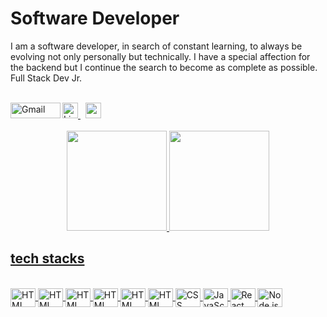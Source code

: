 # Software Developer

I am a software developer, in search of constant learning, to always be evolving not only personally but technically.
I have a special affection for the backend but I continue the search to become as complete as possible. Full Stack Dev Jr.

<br/>
<a href="https://www.linkedin.com/in/mario-camelo/" target="_blank">
  <img src="https://img.shields.io/badge/--0077B5?style=flat&logo=linkedin&logoColor=white" alt="LinkedIn" height="25">
</a>
&nbsp;

<a target="_blank" href="mailto:mariojcg@hotmail.com">
  <img align="left" alt="Gmail" width="80px" height="25" src="https://camo.githubusercontent.com/79292d3736cce0c7d743a9edc0bafd75da633cdc8b58797329fc9c3f56f9887b/68747470733a2f2f696d672e736869656c64732e696f2f62616467652f476d61696c2d4431343833363f7374796c653d666c6174266c6f676f3d676d61696c266c6f676f436f6c6f723d7768697465" />
</a>
<a href="https://discordapp.com/users/MCamelo#6133" target="_blank">
  <img src="https://img.shields.io/badge/Discord-05122A?style=flat&logo=discord" height="25">
</a>
</br>
</br>

<div align="center">
  <a href="https://github.com/mariuo">
  <img height="160em" src="https://github-readme-stats.vercel.app/api?username=mariuo&show_icons=true&theme=dracula&include_all_commits=true&count_private=true"/>
  <img height="160em" src="https://github-readme-stats.vercel.app/api/top-langs/?username=mariuo&layout=compact&langs_count=7&theme=dracula"/>
</div>

## tech stacks
<div style="display: inline_block"><br>
  <img align="center" alt="HTML" height="30" width="40" src="https://cdn.worldvectorlogo.com/logos/java-4.svg">
  <img align="center" alt="HTML" height="30" width="40" src="https://cdn.worldvectorlogo.com/logos/spring-3.svg">
  <img align="center" alt="HTML" height="30" width="40" src="https://cdn.worldvectorlogo.com/logos/postgresql.svg">
  <img align="center" alt="HTML" height="30" width="40" src="https://cdn.worldvectorlogo.com/logos/linux-1.svg"> 
  
  
  <img align="center" alt="HTML" height="30" width="40" src="https://cdn.worldvectorlogo.com/logos/postman.svg">
  <img align="center" alt="HTML" height="30" width="40" src="https://cdn.worldvectorlogo.com/logos/html-1.svg">
  <img align="center" alt="CSS" height="30" width="40" src="https://cdn.worldvectorlogo.com/logos/css-3.svg">
  <img align="center" alt="JavaScript" height="30" width="40" src="https://cdn.worldvectorlogo.com/logos/logo-javascript.svg">
  <img align="center" alt="React" height="30" width="40" src="https://cdn.worldvectorlogo.com/logos/react-2.svg">
  <img align="center" alt="Node.js" height="30" width="40" src="https://cdn.worldvectorlogo.com/logos/nodejs-icon.svg">
</div>
<!---
- 👋 Hi, I’m @mariuo
- 👀 I’m interested in ...
- 🌱 I’m currently learning ...
- 💞️ I’m looking to collaborate on ...
- 📫 How to reach me ...
--->
<!---
mariuo/mariuo is a ✨ special ✨ repository because its `README.md` (this file) appears on your GitHub profile.
You can click the Preview link to take a look at your changes.
--->
